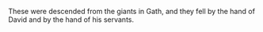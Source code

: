 These were descended from the giants in Gath, and they fell by the hand of David and by the hand of his servants.

